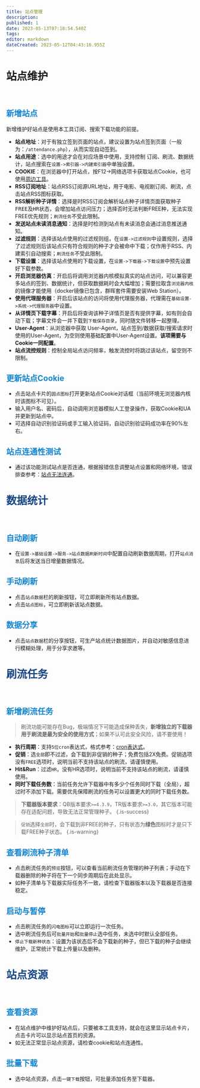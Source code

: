 ```yaml
---
title: 站点管理
description: 
published: 1
date: 2023-05-13T07:18:54.540Z
tags: 
editor: markdown
dateCreated: 2023-05-12T04:43:16.955Z
---
```


# 站点维护
<br>

## <font color=#1786D0>新增站点</font>

新增维护好站点是使用本工具订阅、搜索下载功能的前提。
- **站点地址**：对于有独立签到页面的站点，建议设置为站点签到页面（一般为：`/attendance.php`），从而实现自动签到。
- **站点用途**：选中的用途才会在对应场景中使用，支持控制 <kbd>订阅</kbd>、<kbd>刷流</kbd>、<kbd>数据统计</kbd>，<kbd>站点搜索</kbd>在`设置->索引器->内建索引器`中单独设置。
- **COOKIE**：在浏览器中打开站点，按F12->网络选项卡获取站点Cookie，也可使用[周边工具](/周边工具)。
- **RSS订阅地址**：站点RSS订阅源URL地址，用于电影、电视剧订阅、刷流，点击站点RSS图标获取。
- **RSS解析种子详情**：选择<kbd>是</kbd>时RSS订阅会解析站点种子详情页面获取种子<kbd>FREE</kbd>及<kbd>HR</kbd>状态，会增加站点访问压力；选择<kbd>否</kbd>时无法判断FREE种，无法实现FREE优先规则；`刷流任务`不受此限制。
- **发送站点未读消息通知**：选择是时检测到站点有未读消息会通过消息推送通知。
- **过滤规则**：选择该站点使用的过滤规则组，在`设置->过滤规则`中设置规则，选择了过滤规则后该站点只有符合规则的种子才会被命中下载；仅作用于RSS、内建索引自动搜索；`刷流任务`不受此限制。
- **下载设置**：选择该站点使用的下载设置，在`设置->下载器->下载设置`中预先设置好下载参数。
- **开启浏览器仿真**：开启后将调用浏览器内核模拟真实的站点访问，可以兼容更多站点的签到、数据统计，但获取数据耗时会大幅增加；需要拉取含`浏览器内核`的镜像才能使用（docker镜像已包含，群晖套件需要安装Web Station）。
- **使用代理服务器**：开启后该站点的访问将使用代理服务器，代理需在`基础设置->系统->代理服务器`中设置。
- **从详情页下载字幕**：开启后将查询该种子详情页是否有提供字幕，如有则会自动下载；字幕文件会一并下载到`下载保存目录`，同时随文件转移一起整理。
- **User-Agent**：从浏览器中获取 User-Agent，站点签到/数据获取/搜索请求时使用的User-Agent，为空则使用基础配置中User-Agent设置。**该项需要与Cookie一同配置**。
- **站点流控规则**：控制全局站点访问频率，触发流控时将跳过该站点，留空则不限制。

## <font color=#1786D0>更新站点Cookie</font>

- 点击站点卡片的`圆点图标`打开更新站点Cookie对话框（当前环境无浏览器内核时该图标不可见）。
- 输入用户名、密码后，自动调用浏览器模拟人工登录操作，获取Cookie和UA并更新到站点中。
- 可选择自动识别验证码或手工输入验证码，自动识别验证码成功率在90%左右。

## <font color=#1786D0>站点连通性测试</font>

- 通过该功能测试站点是否连通，根据报错信息调整站点设置和网络环境，错误排查参考：[站点无法连通](/常见问题#站点无法连通)。

# <font color=#184785>数据统计</font>
<br>

## <font color=#1786D0>自动刷新</font>

- 在`设置->基础设置->服务->站点数据刷新时间`中配置自动刷新数据周期，打开`站点消息`后将发送当日增量数据情况。

## <font color=#1786D0>手动刷新</font>

- 点击`站点数据`栏的刷新按钮，可立即刷新所有站点数据。
- 点击`站点图标`，可立即刷新该站点数据。

## <font color=#1786D0>数据分享</font>

- 点击`站点数据`栏的分享按钮，可生产站点统计数据图片，并自动对敏感信息进行模糊处理，用于分享求邀等。

# <font color=#184785>刷流任务</font>
<br>

## <font color=#1786D0>新增刷流任务</font>

> 刷流功能可能存在Bug，极端情况下可能造成保种丢失，**新增独立的下载器用于刷流是最为安全的使用方式**；如果不认可此安全风险，请不要使用！

- **执行周期**：支持`5位cron`表达式，格式参考：[cron表达式](/名词解释#cron表达式)。
- **促销**：选`全部`即不过滤，会下载到非促销的种子；免费包括2X免费。促销选项没有`FREE`选项时，说明当前不支持该站点的刷流，请谨慎使用。
- **Hit&Run**：过滤`HR`，没有HR选项时，说明当前不支持该站点的刷流，请谨慎使用。
- **同时下载任务数**：当前任务允许下载器中有多少个任务同时下载（全局），超过时不添加下载。需要优先保障刷流的任务可以设置更大的同时下载任务数。

> **下载器版本要求**：QB版本要求`>=4.3.9`，TR版本要求`>=3.0`，其它版本可能存在适配问题，导致无法正常管理种子。
{.is-success}

> `促销`选择`全部`时，会下载到非FREE的种子，只有状态为**绿色**图标时才是只下载FREE种子状态。
{.is-warning}

## <font color=#1786D0>查看刷流种子清单</font>

- 点击刷流任务的`预览`按钮，可以查看当前刷流任务管理的种子列表；手动在下载器删除的种子将在下一个同步周期后在此处显示。
- 如种子清单与下载器实际任务不一致，请检查下载器版本以及下载器是否连接稳定。

## <font color=#1786D0>启动与暂停</font>

- 点击刷流任务的`闪电图标`可以立即运行一次任务。
- 选中刷流任务后可`批量开始`和`批量停止`选中任务，未选中时默认全部任务。
- `停止下载新种状态`：设置为该状态后不会下载新的种子，但已下载的种子会继续维护，正常统计下载上传量以及删种。

# <font color=#184785>站点资源</font>
<br>

## <font color=#1786D0>查看资源</font>

- 在站点维护中维护好站点后，只要被本工具支持，就会在这里显示站点卡片，点击卡片可以显示站点首页的资源。
- 如无法正常显示站点资源，请检查cookie和站点连通性。

## <font color=#1786D0>批量下载</font>

- 选中站点资源，点击`一键下载`按钮，可批量添加任务至下载器。